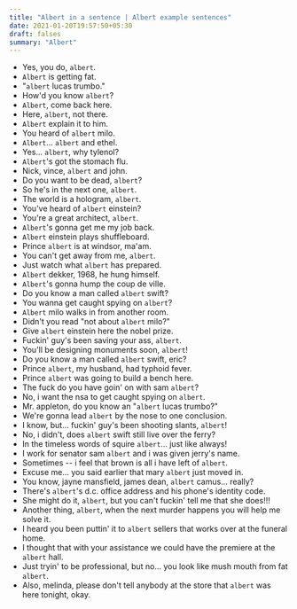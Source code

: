 ```yaml
---
title: "Albert in a sentence | Albert example sentences"
date: 2021-01-20T19:57:50+05:30
draft: falses
summary: "Albert"
---
```

- Yes, you do, `albert`.
- `Albert` is getting fat.
- "`albert` lucas trumbo."
- How'd you know `albert`?
- `Albert`, come back here.
- Here, `albert`, not there.
- `Albert` explain it to him.
- You heard of `albert` milo.
- `Albert`... `albert` and ethel.
- Yes... `albert`, why tylenol?
- `Albert`'s got the stomach flu.
- Nick, vince, `albert` and john.
- Do you want to be dead, `albert`?
- So he's in the next one, `albert`.
- The world is a hologram, `albert`.
- You've heard of `albert` einstein?
- You're a great architect, `albert`.
- `Albert`'s gonna get me my job back.
- `Albert` einstein plays shuffleboard.
- Prince `albert` is at windsor, ma'am.
- You can't get away from me, `albert`.
- Just watch what `albert` has prepared.
- `Albert` dekker, 1968, he hung himself.
- `Albert`'s gonna hump the coup de ville.
- Do you know a man called `albert` swift?
- You wanna get caught spying on `albert`?
- `Albert` milo walks in from another room.
- Didn't you read "not about `albert` milo?"
- Give `albert` einstein here the nobel prize.
- Fuckin' guy's been saving your ass, `albert`.
- You'll be designing monuments soon, `albert`!
- Do you know a man called `albert` swift, eric?
- Prince `albert`, my husband, had typhoid fever.
- Prince `albert` was going to build a bench here.
- The fuck do you have goin' on with sam `albert`?
- No, i want the nsa to get caught spying on `albert`.
- Mr. appleton, do you know an "`albert` lucas trumbo?"
- We're gonna lead `albert` by the nose to one conclusion.
- I know, but... fuckin' guy's been shooting slants, `albert`!
- No, i didn't, does `albert` swift still live over the ferry?
- In the timeless words of squire `albert`... just like always!
- I work for senator sam `albert` and i was given jerry's name.
- Sometimes -- i feel that brown is all i have left of `albert`.
- Excuse me... you said earlier that mary `albert` just moved in.
- You know, jayne mansfield, james dean, `albert` camus... really?
- There's `albert`'s d.c. office address and his phone's identity code.
- She might do it, `albert`, but you can't fuckin' tell me that she does!!!
- Another thing, `albert`, when the next murder happens you will help me solve it.
- I heard you been puttin' it to `albert` sellers that works over at the funeral home.
- I thought that with your assistance we could have the premiere at the `albert` hall.
- Just tryin' to be professional, but no... you look like mush mouth from fat `albert`.
- Also, melinda, please don't tell anybody at the store that `albert` was here tonight, okay.
                 
